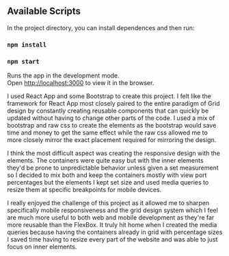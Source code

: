 ## Available Scripts

In the project directory, you can install dependences and then run:
### `npm install`
### `npm start`

Runs the app in the development mode.\
Open [http://localhost:3000](http://localhost:3000) to view it in the browser.

I used React App and some Bootstrap to create this project. I felt like the framework for React App most closely paired to the entire paradigm of Grid design by constantly creating reusable components that can quickly be updated without having to change other parts of the code. I used a mix of bootstrap and raw css to create the elements as the bootstrap would save time and money to get the same effect while the raw css allowed me to more closely mirror the exact placement required for mirroring the design.

I think the most difficult aspect was creating the responsive design with the elements. The containers were quite easy but with the inner elements they'd be prone to unpredictable behavior unless given a set measurement so I decided to mix both and keep the containers mostly with view port percentages but the elements I kept set size and used media queries to resize them at specific breakpoints for mobile devices.

I really enjoyed the challenge of this project as it allowed me to sharpen specifically mobile responsiveness and the grid design system which I feel are much more useful to both web and mobile development as they're far more reusable than the FlexBox. It truly hit home when I created the media queries because having the containers already in grid with percentage sizes I saved time having to resize every part of the website and was able to just focus on inner elements.



